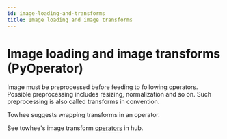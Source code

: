 ```yaml
---
id: image-loading-and-transforms
title: Image loading and image transforms
---
```


# Image loading and image transforms (PyOperator)

Image must be preprocessed before feeding to following operators. Possible preprocessing includes resizing, normalization and so on. Such preprocessing is also called transforms in convention.

Towhee suggests wrapping transforms in an operator.

See towhee's image transform [operators](https://hub.towhee.io/towhee/transform-image) in hub.
